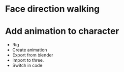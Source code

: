 # Face direction walking

# Add animation to character

* Rig
* Create animation
* Export from blender
* Import to three.
* Switch in code

